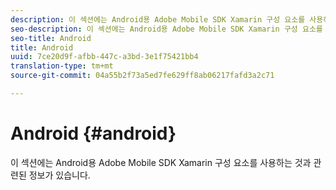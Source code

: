 ```yaml
---
description: 이 섹션에는 Android용 Adobe Mobile SDK Xamarin 구성 요소를 사용하는 것과 관련된 정보가 있습니다.
seo-description: 이 섹션에는 Android용 Adobe Mobile SDK Xamarin 구성 요소를 사용하는 것과 관련된 정보가 있습니다.
seo-title: Android
title: Android
uuid: 7ce20d9f-afbb-447c-a3bd-3e1f75421bb4
translation-type: tm+mt
source-git-commit: 04a55b2f73a5ed7fe629ff8ab06217fafd3a2c71

---
```



# Android {#android}

이 섹션에는 Android용 Adobe Mobile SDK Xamarin 구성 요소를 사용하는 것과 관련된 정보가 있습니다.

